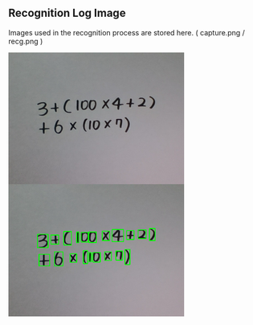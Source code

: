 ## Recognition Log Image

Images used in the recognition process are stored here. ( capture.png / recg.png )

<span>
  <img src="https://github.com/tjfdlvTkr/HandWritingCalculator/blob/main/_log/README_img/img1.png" width="350" align="left"/>
  <img src="https://github.com/tjfdlvTkr/HandWritingCalculator/blob/main/_log/README_img/img2.png" width="350"/>
</span>